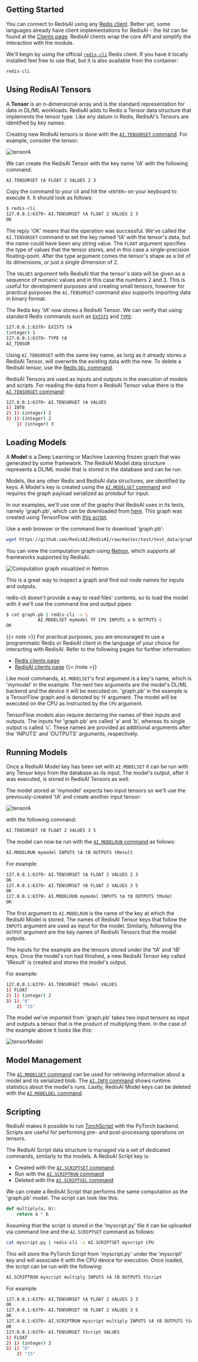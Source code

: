 ## Getting Started

<!-- The easiest way to get a standalone Redis server with RedisAI bootstrapped locally is to use the official RedisAI Docker container image:

```sh
docker run -d --name redisai -p 6379:6379 redisai/redisai:latest
``` -->

You can connect to RedisAI using any [Redis client](https://redis.io/clients). Better yet, some languages already have client implementations for RedisAI - the list can be found at the [Clients page](clients.md). RedisAI clients wrap the core API and simplify the interaction with the module.

We'll begin by using the official [`redis-cli`](https://redis.io/topics/rediscli) Redis client. If you have it locally installed feel free to use that, but it is also available from the container:

```sh
redis-cli
```

## Using RedisAI Tensors

A **Tensor** is an n-dimensional array and is the standard representation for data in DL/ML workloads. RedisAI adds to Redis a Tensor data structure that implements the tensor type. Like any datum in Redis, RedisAI's Tensors are identified by key names.

Creating new RedisAI tensors is done with the [`AI.TENSORSET` command](https://oss.redislabs.com/redisai/commands#aitensorset). For example, consider the tensor:

![tensorA](/images/modules/tensor-A-2-3.png#no-click "tensorA")

We can create the RedisAI Tensor with the key name 'tA' with the following command:

```sh
AI.TENSORSET tA FLOAT 2 VALUES 2 3
```

Copy the command to your cli and hit the `<ENTER>` on your keyboard to execute it. It should look as follows:

```sh
$ redis-cli
127.0.0.1:6379> AI.TENSORSET tA FLOAT 2 VALUES 2 3
OK
```

The reply 'OK' means that the operation was successful. We've called the `AI.TENSORSET` command to set the key named 'tA' with the tensor's data, but the name could have been any string value. The `FLOAT` argument specifies the type of values that the tensor stores, and in this case a single-precision floating-point. After the type argument comes the tensor's shape as a list of its dimensions, or just a single dimension of 2.

The `VALUES` argument tells RedisAI that the tensor's data will be given as a sequence of numeric values and in this case the numbers 2 and 3. This is useful for development purposes and creating small tensors, however for practical purposes the `AI.TENSORSET` command also supports importing data in binary format.

The Redis key 'tA' now stores a RedisAI Tensor. We can verify that using standard Redis commands such as [`EXISTS`](https://redis.io/commands/exists) and [`TYPE`](https://redis.io/commands/type):

```sh
127.0.0.1:6379> EXISTS tA
(integer) 1
127.0.0.1:6379> TYPE tA
AI_TENSOR
```

Using `AI.TENSORSET` with the same key name, as long as it already stores a RedisAI Tensor, will overwrite the existing data with the new. To delete a RedisAI tensor, use the [Redis `DEL` command](https://redis.io/commands/del).

RedisAI Tensors are used as inputs and outputs in the execution of models and scripts. For reading the data from a RedisAI Tensor value there is the [`AI.TENSORGET` command](https://oss.redislabs.com/redisai/commands#aitensorget):

```sh
127.0.0.1:6379> AI.TENSORGET tA VALUES
1) INT8
2) 1) (integer) 2
3) 1) (integer) 2
    1) (integer) 3
```

## Loading Models

A **Model** is a Deep Learning or Machine Learning frozen graph that was generated by some framework. The RedisAI Model data structure represents a DL/ML model that is stored in the database and can be run.

Models, like any other Redis and RedisAI data structures, are identified by keys. A Model's key is created using the [`AI.MODELSET` command](https://oss.redislabs.com/redisai/commands#aimodelset) and requires the graph payload serialized as protobuf for input.

In our examples, we'll use one of the graphs that RedisAI uses in its tests, namely 'graph.pb', which can be downloaded from [here](https://github.com/RedisAI/RedisAI/raw/master/test/test_data/graph.pb). This graph was created using TensorFlow with [this script](https://github.com/RedisAI/RedisAI/blob/master/test/test_data/tf-minimal.py).

Use a web browser or the command line to download 'graph.pb':

```sh
wget https://github.com/RedisAI/RedisAI/raw/master/test/test_data/graph.pb
```

You can view the computation graph using [Netron](https://lutzroeder.github.io/netron/), which supports all frameworks supported by RedisAI.

![Computation graph visualized in Netron](/images/modules/graph.pb.png "Computation Graph Visualized in Netron")

This is a great way to inspect a graph and find out node names for inputs and outputs.

redis-cli doesn't provide a way to read files' contents, so to load the model with it we'll use the command line and output pipes:

```sh
$ cat graph.pb | redis-cli -x \
            AI.MODELSET mymodel TF CPU INPUTS a b OUTPUTS c
OK
```

{{< note >}}
For practical purposes, you are encouraged to use a programmatic Redis or RedisAI client in the language of your choice for interacting with RedisAI. Refer to the following pages for further information:

* [Redis clients page](https://redis.io/clients)
* [RedisAI clients page](https://oss.redislabs.com/redisai/clients)
{{< /note >}}

Like most commands, `AI.MODELSET`'s first argument is a key's name, which is 'mymodel' in the example. The next two arguments are the model's DL/ML backend and the device it will be executed on. 'graph.pb' in the example is a TensorFlow graph and is denoted by `TF` argument. The model will be executed on the CPU as instructed by the `CPU` argument.

TensorFlow models also require declaring the names of their inputs and outputs. The inputs for 'graph.pb' are called 'a' and 'b', whereas its single output is called 'c'. These names are provided as additional arguments after the 'INPUTS' and 'OUTPUTS' arguments, respectively.

## Running Models

Once a RedisAI Model key has been set with `AI.MODELSET` it can be run with any Tensor keys from the database as its input. The model's output, after it was executed, is stored in RedisAI Tensors as well.

The model stored at 'mymodel' expects two input tensors so we'll use the previously-created 'tA' and create another input tensor:

![tensorA](/images/modules/tensor-B-3-5.png#no-click "tensorB")

with the following command:

```sh
AI.TENSORSET tB FLOAT 2 VALUES 3 5
```

The model can now be run with the [`AI.MODELRUN` command](https://oss.redislabs.com/redisai/commands#aimodelrun) as follows:

```sh
AI.MODELRUN mymodel INPUTS tA tB OUTPUTS tResult
```

For example:

```sh
127.0.0.1:6379> AI.TENSORSET tA FLOAT 2 VALUES 2 3
OK
127.0.0.1:6379> AI.TENSORSET tB FLOAT 2 VALUES 3 5
OK
127.0.0.1:6379> AI.MODELRUN mymodel INPUTS tA tB OUTPUTS tModel
OK
```

The first argument to `AI.MODELRUN` is the name of the key at which the RedisAI Model is stored. The names of RedisAI Tensor keys that follow the `INPUTS` argument are used as input for the model. Similarly, following the `OUTPUT` argument are the key names of RedisAI Tensors that the model outputs.

The inputs for the example are the tensors stored under the 'tA' and 'tB' keys. Once the model's run had finished, a new RedisAI Tensor key called 'tResult' is created and stores the model's output.

For example:

```sh
127.0.0.1:6379> AI.TENSORGET tModel VALUES
1) FLOAT
2) 1) (integer) 2
3) 1) "6"
    2) "15"
```

The model we've imported from 'graph.pb' takes two input tensors as input and outputs a tensor that is the product of multiplying them. In the case of the example above it looks like this:

![tensorModel](/images/modules/tensor-model.png#no-click "tensorModel")

## Model Management

The [`AI.MODELGET` command](https://oss.redislabs.com/redisai/commands#aimodelget) can be used for retrieving information about a model and its serialized blob. The [`AI.INFO` command](https://oss.redislabs.com/redisai/commands#aiinfo) shows runtime statistics about the model's runs. Lastly, RedisAI Model keys can be deleted with the [`AI.MODELDEL` command](https://oss.redislabs.com/redisai/commands#aimodeldel).

## Scripting

RedisAI makes it possible to run [TorchScript](https://pytorch.org/docs/stable/jit.html) with the PyTorch backend. Scripts are useful for performing pre- and post-processing operations on tensors.

The RedisAI Script data structure is managed via a set of dedicated commands, similarly to the models. A RedisAI Script key is:

* Created with the [`AI.SCRIPTSET` command](https://oss.redislabs.com/redisai/commands#aiscriptset)
* Run with the [`AI.SCRIPTRUN` command](https://oss.redislabs.com/redisai/commands#aiscriptrun)
* Deleted with the [`AI.SCRIPTSEL` command](https://oss.redislabs.com/redisai/commands#aiscriptdel)

We can create a RedisAI Script that performs the same computation as the 'graph.pb' model. The script can look like this:

```py
def multiply(a, b):
    return a * b
```

Assuming that the script is stored in the 'myscript.py' file it can be uploaded via command line and the `AI.SCRIPTSET` command as follows:

```sh
cat myscript.py | redis-cli -x AI.SCRIPTSET myscript CPU
```

This will store the PyTorch Script from 'myscript.py' under the 'myscript' key and will associate it with the CPU device for execution. Once loaded, the script can be run with the following:

```sh
AI.SCRIPTRUN myscript multiply INPUTS tA tB OUTPUTS tScript
```

For example:

```sh
127.0.0.1:6379> AI.TENSORSET tA FLOAT 2 VALUES 2 3
OK
127.0.0.1:6379> AI.TENSORSET tB FLOAT 2 VALUES 3 5
OK
127.0.0.1:6379> AI.SCRIPTRUN myscript multiply INPUTS tA tB OUTPUTS tScript
OK
127.0.0.1:6379> AI.TENSORGET tScript VALUES
1) FLOAT
2) 1) (integer) 2
3) 1) "6"
    2) "15"
```
